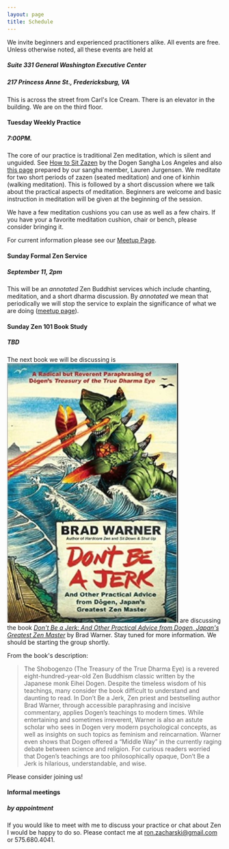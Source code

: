```yaml
---
layout: page
title: Schedule
---
```


We invite beginners and experienced practitioners alike. All events are free. Unless otherwise noted, all these events are held at 
##### Suite 331 General Washington Executive Center
##### 217 Princess Anne St., Fredericksburg, VA
This is across the street from Carl's Ice Cream. There is an elevator in the building. We are on the third floor.

#### Tuesday Weekly Practice

##### 7:00PM. 

The core of our practice is traditional Zen meditation, which is silent and unguided. <span class='marginnote'>See [How to Sit Zazen](http://www.dogensanghalosangeles.org/about-zen/how-to-sit-zazen/) by the Dogen Sangha Los Angeles and also [this page]({{site.baseurl}}/howtosit/)  prepared by our sangha member, Lauren Jurgensen.</span> We meditate for two short periods of zazen (seated meditation) and one of kinhin (walking meditation). This is followed by a short discussion where we  talk about the practical aspects of meditation.  Beginners are welcome and basic instruction in meditation will be given at the beginning of the session.

We have a few meditation cushions you can use as well as a few chairs. If you have your a favorite meditation cushion, chair or bench, please consider bringing it. 


For current information please see our [Meetup Page](http://www.meetup.com/Beginners-Mind-Zen/).


#### Sunday Formal Zen Service

##### September 11, 2pm
This will be an *annotated* Zen Buddhist services which include chanting, meditation, and a short dharma discussion. By *annotated* we mean that periodically we will stop the service to explain the significance of what we are doing ([meetup page](http://www.meetup.com/Beginners-Mind-Zen/)).

#### Sunday Zen 101 Book Study

##### TBD
The next book we will be discussing is  <span class='marginnote'><img class="fullwidth" src="/img/jerk2.png"> </span> are discussing the book [*Don't Be a Jerk: And Other Practical Advice from Dogen, Japan's Greatest Zen Master*](https://www.amazon.com/Dont-Be-Jerk-Practical-Greatest/dp/1608683885/ref=sr_1_1?ie=UTF8&qid=1472264377&sr=8-1&keywords=don%27t+be+a+jerk) by Brad Warner. Stay tuned for more information. We should be starting the group shortly.

From the book's description:

> The Shobogenzo (The Treasury of the True Dharma Eye) is a revered eight-hundred-year-old Zen Buddhism classic written by the Japanese monk Eihei Dogen. Despite the timeless wisdom of his teachings, many consider the book difficult to understand and daunting to read. In Don’t Be a Jerk, Zen priest and bestselling author Brad Warner, through accessible paraphrasing and incisive commentary, applies Dogen’s teachings to modern times. While entertaining and sometimes irreverent, Warner is also an astute scholar who sees in Dogen very modern psychological concepts, as well as insights on such topics as feminism and reincarnation. Warner even shows that Dogen offered a “Middle Way” in the currently raging debate between science and religion. For curious readers worried that Dogen’s teachings are too philosophically opaque, Don’t Be a Jerk is hilarious, understandable, and wise.


Please consider joining us!







#### Informal meetings 

##### by appointment

If you would like to meet with me to discuss your practice or chat about Zen I would be happy to do so. Please contact me at ron.zacharski@gmail.com or 575.680.4041.




